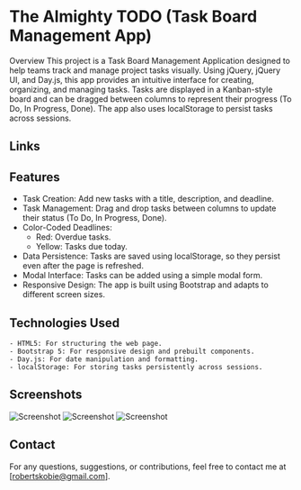 # The Almighty TODO (Task Board Management App)

Overview
This project is a Task Board Management Application designed to help teams track and manage project tasks visually. Using jQuery, jQuery UI, and Day.js, this app provides an intuitive interface for creating, organizing, and managing tasks. Tasks are displayed in a Kanban-style board and can be dragged between columns to represent their progress (To Do, In Progress, Done). The app also uses localStorage to persist tasks across sessions.

## Links 


## Features

- Task Creation: Add new tasks with a title, description, and deadline.
- Task Management: Drag and drop tasks between columns to update their status (To Do, In Progress, Done).
- Color-Coded Deadlines:
   - Red: Overdue tasks.
   - Yellow: Tasks due today.
-  Data Persistence: Tasks are saved using localStorage, so they persist even after the page is refreshed.
- Modal Interface: Tasks can be added using a simple modal form.
- Responsive Design: The app is built using Bootstrap and adapts to different screen sizes.

## Technologies Used
    - HTML5: For structuring the web page.
    - Bootstrap 5: For responsive design and prebuilt components.
    - Day.js: For date manipulation and formatting.
    - localStorage: For storing tasks persistently across sessions.

## Screenshots 
![Screenshot](/images/AddTask%202024-10-15%20at%2010.05.56 AM.png)
![Screenshot](/images/TaskDrag2024-10-15%20at%2010.06.53 AM.png)
![Screenshot](/images/TaskDone%202024-10-15%20at%2010.07.27 AM.png)




## Contact
For any questions, suggestions, or contributions, feel free to contact me at [robertskobie@gmail.com].

 